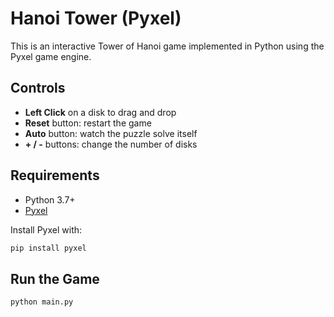 # Hanoi Tower (Pyxel)

This is an interactive Tower of Hanoi game implemented in Python using the Pyxel game engine.

## Controls

- **Left Click** on a disk to drag and drop
- **Reset** button: restart the game
- **Auto** button: watch the puzzle solve itself
- **+ / -** buttons: change the number of disks

## Requirements

- Python 3.7+
- [Pyxel](https://github.com/kitao/pyxel)

Install Pyxel with:

```bash
pip install pyxel
````

## Run the Game

```bash
python main.py
```
